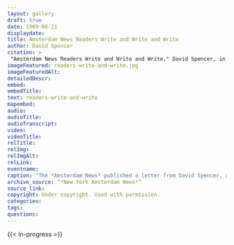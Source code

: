 ```yaml
--- 
layout: gallery
draft: true
date: 1969-06-21
displaydate: 
title: Amsterdam News Readers Write and Write and Write
author: David Spencer
citation: >
 "Amsterdam News Readers Write and Write and Write," David Spencer, in New York City Civil Rights History Project, Accessed: [Month Day, Year], https://nyccivilrightshistory.org/gallery/readers-write-and-write.
imageFeatured: readers-write-and-write.jpg
imageFeaturedAlt: 
detailedDescr: 
embed: 
embedTitle: 
text: readers-write-and-write
mapembed: 
audio: 
audioTitle: 
audioTranscript: 
video: 
videoTitle: 
relTitle: 
relImg: 
relImgAlt: 
relLink: 
eventname: 
caption: "The *Amsterdam News* published a letter from David Spencer, an advocate of community control, who was critical of New York’s new decentralization law. "
archive_source: “*New York Amsterdam News*”
source_link: 
copyright: Under copyright. Used with permission.
categories: 
tags: 
questions: 
--- 
```

 
{{< in-progress >}}
